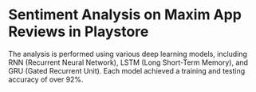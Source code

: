 # Sentiment Analysis on Maxim App Reviews in Playstore

The analysis is performed using various deep learning models, including RNN (Recurrent Neural Network), LSTM (Long Short-Term Memory), and GRU (Gated Recurrent Unit). Each model achieved a training and testing accuracy of over 92%.